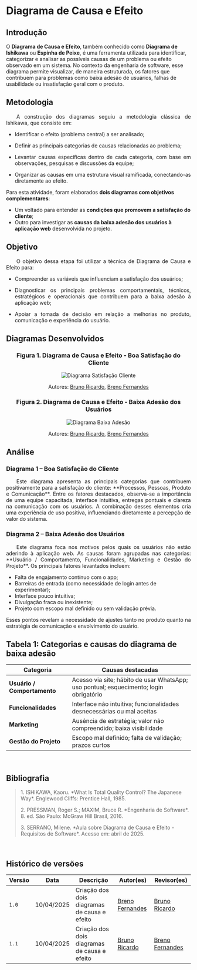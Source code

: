 # Diagrama de Causa e Efeito

## Introdução

O **Diagrama de Causa e Efeito**, também conhecido como **Diagrama de Ishikawa** ou **Espinha de Peixe**, é uma ferramenta utilizada para identificar, categorizar e analisar as possíveis causas de um problema ou efeito observado em um sistema. No contexto da engenharia de software, esse diagrama permite visualizar, de maneira estruturada, os fatores que contribuem para problemas como baixa adesão de usuários, falhas de usabilidade ou insatisfação geral com o produto.

## Metodologia

<p align="justify"> &emsp;&emsp;A construção dos diagramas seguiu a metodologia clássica de Ishikawa, que consiste em:</p>

- <p align="justify">Identificar o efeito (problema central) a ser analisado;</p>
- <p align="justify">Definir as principais categorias de causas relacionadas ao problema;</p>
- <p align="justify">Levantar causas específicas dentro de cada categoria, com base em observações, pesquisas e discussões da equipe;</p>
- <p align="justify">Organizar as causas em uma estrutura visual ramificada, conectando-as diretamente ao efeito.</p>

Para esta atividade, foram elaborados **dois diagramas com objetivos complementares**:
- Um voltado para entender as **condições que promovem a satisfação do cliente**;
- Outro para investigar as **causas da baixa adesão dos usuários à aplicação web** desenvolvida no projeto.

## Objetivo

<p align="justify"> &emsp;&emsp;O objetivo dessa etapa foi utilizar a técnica de Diagrama de Causa e Efeito para:</p>

- <p align="justify">Compreender as variáveis que influenciam a satisfação dos usuários;</p>
- <p align="justify">Diagnosticar os principais problemas comportamentais, técnicos, estratégicos e operacionais que contribuem para a baixa adesão à aplicação web;</p>
- <p align="justify">Apoiar a tomada de decisão em relação a melhorias no produto, comunicação e experiência do usuário.</p>

## Diagramas Desenvolvidos

### <p align="center"><b>Figura 1.</b> Diagrama de Causa e Efeito - Boa Satisfação do Cliente</p>

<div align="center">

![Diagrama Satisfação Cliente](/assets/Diagrama_Causa_e_efeito_1.png)  
<center>Autores: <a href="https://github.com/EhOBruno" target = "_blank">Bruno Ricardo</a>, <a href="https://github.com/Brenofrds" target = "_blank">Breno Fernandes</a> </center>


</div>

### <p align="center"><b>Figura 2.</b> Diagrama de Causa e Efeito - Baixa Adesão dos Usuários</p>

<div align="center">

![Diagrama Baixa Adesão](/assets/Diagrama_Causa_e_efeito_2.png)  
<center>Autores: <a href="https://github.com/EhOBruno" target = "_blank">Bruno Ricardo</a>, <a href="https://github.com/Brenofrds" target = "_blank">Breno Fernandes</a> </center>

</div>

## Análise

### Diagrama 1 – Boa Satisfação do Cliente

<p align="justify">&emsp;&emsp;Este diagrama apresenta as principais categorias que contribuem positivamente para a satisfação do cliente: **Processos, Pessoas, Produto e Comunicação**. Entre os fatores destacados, observa-se a importância de uma equipe capacitada, interface intuitiva, entregas pontuais e clareza na comunicação com os usuários. A combinação desses elementos cria uma experiência de uso positiva, influenciando diretamente a percepção de valor do sistema.</p>

### Diagrama 2 – Baixa Adesão dos Usuários

<p align="justify">&emsp;&emsp;Este diagrama foca nos motivos pelos quais os usuários não estão aderindo à aplicação web. As causas foram agrupadas nas categorias: **Usuário / Comportamento, Funcionalidades, Marketing e Gestão do Projeto**. Os principais fatores levantados incluem:</p>

- Falta de engajamento contínuo com o app;
- Barreiras de entrada (como necessidade de login antes de experimentar);
- Interface pouco intuitiva;
- Divulgação fraca ou inexistente;
- Projeto com escopo mal definido ou sem validação prévia.

<p align="justify">Esses pontos revelam a necessidade de ajustes tanto no produto quanto na estratégia de comunicação e envolvimento do usuário.</p>

## Tabela 1: Categorias e causas do diagrama de baixa adesão

<div align="center">

| Categoria                    | Causas destacadas |
|-----------------------------|-------------------|
| **Usuário / Comportamento** | Acesso via site; hábito de usar WhatsApp; uso pontual; esquecimento; login obrigatório |
| **Funcionalidades**         | Interface não intuitiva; funcionalidades desnecessárias ou mal aceitas |
| **Marketing**               | Ausência de estratégia; valor não compreendido; baixa visibilidade |
| **Gestão do Projeto**       | Escopo mal definido; falta de validação; prazos curtos |

</div>
<br>

## Bibliografia

> <p id="1">1. ISHIKAWA, Kaoru. *What Is Total Quality Control? The Japanese Way*. Englewood Cliffs: Prentice Hall, 1985.</p>  
> <p id="2">2. PRESSMAN, Roger S.; MAXIM, Bruce R. *Engenharia de Software*. 8. ed. São Paulo: McGraw Hill Brasil, 2016.</p>  
> <p id="3">3. SERRANO, Milene. *Aula sobre Diagrama de Causa e Efeito - Requisitos de Software*. Acesso em: abril de 2025.</p>

<br>

## Histórico de versões

| Versão | Data       | Descrição                                      | Autor(es)                         | Revisor(es)                     |
|--------|------------|------------------------------------------------|-----------------------------------|---------------------------------|
| `1.0`  | 10/04/2025 | Criação dos dois diagramas de causa e efeito   | [Breno Fernandes](https://github.com/Brenofrds) | [Bruno Ricardo](https://github.com/EhOBruno) |
| `1.1`  | 10/04/2025 | Criação dos dois diagramas de causa e efeito   | [Bruno Ricardo](https://github.com/EhOBruno) | [Breno Fernandes](https://github.com/Brenofrds) |
